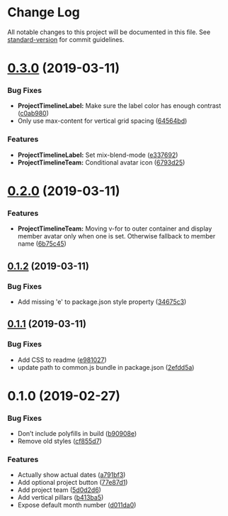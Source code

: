 # Change Log

All notable changes to this project will be documented in this file. See [standard-version](https://github.com/conventional-changelog/standard-version) for commit guidelines.

# [0.3.0](https://github.com/mvsde/vue-project-timeline/compare/v0.2.0...v0.3.0) (2019-03-11)


### Bug Fixes

* **ProjectTimelineLabel:** Make sure the label color has enough contrast ([c0ab980](https://github.com/mvsde/vue-project-timeline/commit/c0ab980))
* Only use max-content for vertical grid spacing ([64564bd](https://github.com/mvsde/vue-project-timeline/commit/64564bd))


### Features

* **ProjectTimelineLabel:** Set mix-blend-mode ([e337692](https://github.com/mvsde/vue-project-timeline/commit/e337692))
* **ProjectTimelineTeam:** Conditional avatar icon ([6793d25](https://github.com/mvsde/vue-project-timeline/commit/6793d25))



# [0.2.0](https://github.com/mvsde/vue-project-timeline/compare/v0.1.2...v0.2.0) (2019-03-11)


### Features

* **ProjectTimelineTeam:** Moving v-for to outer container and display member avatar only when one is set. Otherwise fallback to member name ([6b75c45](https://github.com/mvsde/vue-project-timeline/commit/6b75c45))



## [0.1.2](https://github.com/mvsde/vue-project-timeline/compare/v0.1.1...v0.1.2) (2019-03-11)


### Bug Fixes

* Add missing 'e' to package.json style property ([34675c3](https://github.com/mvsde/vue-project-timeline/commit/34675c3))



## [0.1.1](https://github.com/mvsde/vue-project-timeline/compare/v0.1.0...v0.1.1) (2019-03-11)


### Bug Fixes

* Add CSS to readme ([e981027](https://github.com/mvsde/vue-project-timeline/commit/e981027))
* update path to common.js bundle in package.json ([2efdd5a](https://github.com/mvsde/vue-project-timeline/commit/2efdd5a))



# 0.1.0 (2019-02-27)


### Bug Fixes

* Don’t include polyfills in build ([b90908e](https://github.com/mvsde/vue-project-timeline/commit/b90908e))
* Remove old styles ([cf855d7](https://github.com/mvsde/vue-project-timeline/commit/cf855d7))


### Features

* Actually show actual dates ([a791bf3](https://github.com/mvsde/vue-project-timeline/commit/a791bf3))
* Add optional project button ([77e87d1](https://github.com/mvsde/vue-project-timeline/commit/77e87d1))
* Add project team ([5d0d2d6](https://github.com/mvsde/vue-project-timeline/commit/5d0d2d6))
* Add vertical pillars ([b413ba5](https://github.com/mvsde/vue-project-timeline/commit/b413ba5))
* Expose default month number ([d011da0](https://github.com/mvsde/vue-project-timeline/commit/d011da0))
